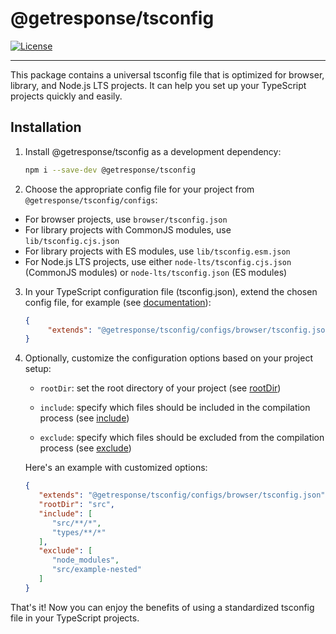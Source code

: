 # @getresponse/tsconfig

[![License](http://img.shields.io/:license-mit-blue.svg)](http://badges.mit-license.org)

---

This package contains a universal tsconfig file that is optimized for browser, library, and Node.js LTS projects. It can help you set up your TypeScript projects quickly and easily.

## Installation

1. Install @getresponse/tsconfig as a development dependency:

   ```bash
   npm i --save-dev @getresponse/tsconfig
   ```

2. Choose the appropriate config file for your project from `@getresponse/tsconfig/configs`:

- For browser projects, use `browser/tsconfig.json`
- For library projects with CommonJS modules, use `lib/tsconfig.cjs.json`
- For library projects with ES modules, use `lib/tsconfig.esm.json`
- For Node.js LTS projects, use either `node-lts/tsconfig.cjs.json` (CommonJS modules) or `node-lts/tsconfig.json` (ES modules)

3. In your TypeScript configuration file (tsconfig.json), extend the chosen config file, for example (see [documentation](https://www.typescriptlang.org/tsconfig#extends)):

   ```json
   {
        "extends": "@getresponse/tsconfig/configs/browser/tsconfig.json"
   }
   ```

4. Optionally, customize the configuration options based on your project setup:

   - `rootDir`: set the root directory of your project (see [rootDir](https://www.typescriptlang.org/tsconfig#rootDir))

   - `include`: specify which files should be included in the compilation process (see [include](https://www.typescriptlang.org/tsconfig#include))

   - `exclude`: specify which files should be excluded from the compilation process (see [exclude](https://www.typescriptlang.org/tsconfig#exclude))

   Here's an example with customized options:
   ```json
   {
      "extends": "@getresponse/tsconfig/configs/browser/tsconfig.json",
      "rootDir": "src",
      "include": [
         "src/**/*",
         "types/**/*"
      ],
      "exclude": [
         "node_modules",
         "src/example-nested"
      ]
   }
   ```


That's it! Now you can enjoy the benefits of using a standardized tsconfig file in your TypeScript projects.